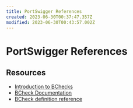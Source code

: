 ```yaml
---
title: PortSwigger References
created: 2023-06-30T00:37:47.357Z
modified: 2023-06-30T00:43:57.002Z
---
```


# PortSwigger References

## Resources
- [Introduction to BChecks](https://portswigger.net/blog/bchecks-houston-we-have-a-solution)
- [BCheck Documentation](https://portswigger.net/burp/documentation/scanner/bchecks
)
- [BCheck definition reference](https://portswigger.net/burp/documentation/scanner/bchecks/bcheck-definition-reference)
